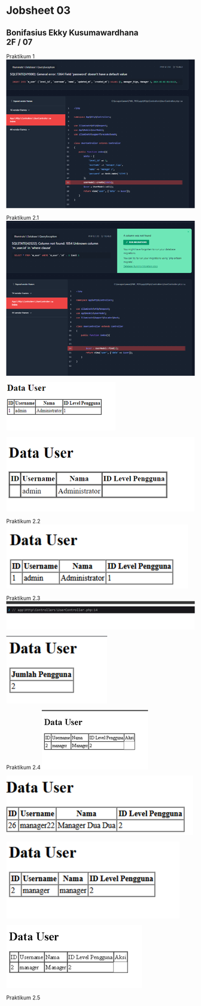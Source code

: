 <!-- # Jobsheet 03

## Bonifasius Ekky Kusumawardhana <br> 2F / 07

1. Pada Praktikum 1 - Tahap 5, apakah fungsi dari APP_KEY pada file setting .env Laravel?
Digunakan untuk mengamankan data yang sensitif, seperti sesi pengguna dana kata sandi

2. Pada Praktikum 1, bagaimana kita men-generate nilai untuk APP_KEY?
Tinggal membbuka vs code lalu ke terminal kemudian ketik 'php artisan key:generate'

3. Pada Praktikum 2.1 - Tahap 1, secara default Laravel memiliki berapa file migrasi? dan untuk apa saja file migrasi tersebut?
3 , membuat table pengguna, table reset kata sandi, dan table failed_jobs

4. Secara default, file migrasi terdapat kode $table->timestamps();, apa tujuan/output dari fungsi tersebut?
Secara otomatis menambahkan dua kolom yakni 'created_at' dan 'updated_at'

5. Pada File Migrasi, terdapat fungsi $table->id(); Tipe data apa yang dihasilkan dari fungsi tersebut?
UnsignedBigInteger (primary key )

6. Apa bedanya hasil migrasi pada table m_level, antara menggunakan $table->id(); dengan menggunakan $table->id('level_id'); ?
$table->id(); -> Otomatis akan menamai kolom dengan nama id sedangkan $table->id('level_id') akan memberikan nama kolom menjadi level_id

7. Pada migration, Fungsi ->unique() digunakan untuk apa?
Digunakan untuk menetapkan batasan Unique pada kolom tertentu seperti kolom email

8. Pada Praktikum 2.2 - Tahap 2, kenapa kolom level_id pada tabel m_user menggunakan $tabel->unsignedBigInteger('level_id'), sedangkan kolom level_id pada tabel m_level menggunakan $tabel->id('level_id') ?
Penggunaan $table->unsignedBigInteger('level_id') pada tabel m_user adalah untuk menetapkan jenis data kolom yang sesuai untuk foreign key, sementara penggunaan $table->id('level_id') pada tabel m_level adalah untuk memberikan nama khusus untuk kolom id.

9. Pada Praktikum 3 - Tahap 6, apa tujuan dari Class Hash? dan apa maksud dari kode program Hash::make('1234');?
Tujuannya untuk meningkatkan keamanan dengan menyimpan kata sandi dalam bentuk hash. Hash::make('1234') kode ini adalah cara menggunakan kelas hash untuk mengenkripsi kata sandi.

10. Pada Praktikum 4 - Tahap 3/5/7, pada query builder terdapat tanda tanya (?), apa kegunaan dari tanda tanya (?) tersebut?
Digunakan sebagai parameter placehorder.

11. Pada Praktikum 6 - Tahap 3, apa tujuan penulisan kode protected $table = ‘m_user’; dan protected $primaryKey = ‘user_id’; ?
Untuk menentukan nama table dan primary key yang sesuai dengan model tersebut.

12. Menurut kalian, lebih mudah menggunakan mana dalam melakukan operasi CRUD ke database (DB Façade / Query Builder / Eloquent ORM) ? jelaskan
Menurut saya lebih muda menggunakan DB Facade karena pada DB facade memberikan kontrol langsung atas query yang dijalankan ke database tanpa harus memikirkan struktur model atau ORM -->

# Jobsheet 03

## Bonifasius Ekky Kusumawardhana <br> 2F / 07

Praktikum 1
![alt text](image-5.png)

Praktikum 2.1
![alt text](image-6.png)

![alt text](image-7.png)

![alt text](image-8.png)

Praktikum 2.2
![alt text](image-9.png)

Praktikum 2.3 
![alt text](image-10.png)

![alt text](image-11.png)

Praktikum 2.4
![alt text](image-12.png)

![alt text](image-13.png)

![alt text](image-14.png)

![alt text](image-15.png)

Praktikum 2.5
